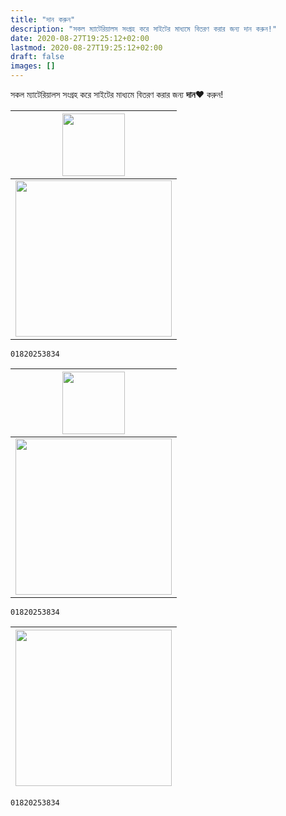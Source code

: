 ```yaml
---
title: "দান করুন"
description: "সকল ম্যাটেরিয়ালস সংগ্রহ করে সাইটের মাধ্যমে বিতরণ করার জন্য দান করুন!"
date: 2020-08-27T19:25:12+02:00
lastmod: 2020-08-27T19:25:12+02:00
draft: false
images: []
---
```


সকল ম্যাটেরিয়ালস সংগ্রহ করে সাইটের মাধ্যমে বিতরণ করার জন্য **দান❤️** করুন!


| <img src="/images/bkash-logo.svg" width="100" height="100"> |
|:---:|
|   <img src="/images/bkash.jpg" width="250" height="250">    |

```
01820253834
```


| <img src="https://seeklogo.com/images/D/dutch-bangla-rocket-logo-B4D1CC458D-seeklogo.com.png" width="100" height="100">   |
|:---:|
|   <img src="/images/rocket.jpg" width="250" height="250">    |

```
01820253834
```


|   <img src="/images/nagad.svg" width="250" height="250">    |
|:---:|

```
01820253834
```
